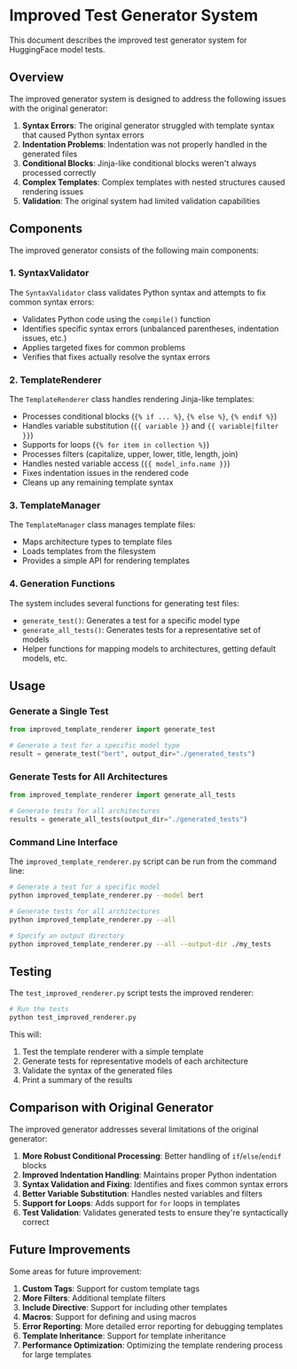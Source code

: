 # Improved Test Generator System

This document describes the improved test generator system for HuggingFace model tests.

## Overview

The improved generator system is designed to address the following issues with the original generator:

1. **Syntax Errors**: The original generator struggled with template syntax that caused Python syntax errors
2. **Indentation Problems**: Indentation was not properly handled in the generated files
3. **Conditional Blocks**: Jinja-like conditional blocks weren't always processed correctly
4. **Complex Templates**: Complex templates with nested structures caused rendering issues
5. **Validation**: The original system had limited validation capabilities

## Components

The improved generator consists of the following main components:

### 1. SyntaxValidator

The `SyntaxValidator` class validates Python syntax and attempts to fix common syntax errors:

- Validates Python code using the `compile()` function
- Identifies specific syntax errors (unbalanced parentheses, indentation issues, etc.)
- Applies targeted fixes for common problems
- Verifies that fixes actually resolve the syntax errors

### 2. TemplateRenderer

The `TemplateRenderer` class handles rendering Jinja-like templates:

- Processes conditional blocks (`{% if ... %}`, `{% else %}`, `{% endif %}`)
- Handles variable substitution (`{{ variable }}` and `{{ variable|filter }}`)
- Supports for loops (`{% for item in collection %}`)
- Processes filters (capitalize, upper, lower, title, length, join)
- Handles nested variable access (`{{ model_info.name }}`)
- Fixes indentation issues in the rendered code
- Cleans up any remaining template syntax

### 3. TemplateManager

The `TemplateManager` class manages template files:

- Maps architecture types to template files
- Loads templates from the filesystem
- Provides a simple API for rendering templates

### 4. Generation Functions

The system includes several functions for generating test files:

- `generate_test()`: Generates a test for a specific model type
- `generate_all_tests()`: Generates tests for a representative set of models
- Helper functions for mapping models to architectures, getting default models, etc.

## Usage

### Generate a Single Test

```python
from improved_template_renderer import generate_test

# Generate a test for a specific model type
result = generate_test("bert", output_dir="./generated_tests")
```

### Generate Tests for All Architectures

```python
from improved_template_renderer import generate_all_tests

# Generate tests for all architectures
results = generate_all_tests(output_dir="./generated_tests")
```

### Command Line Interface

The `improved_template_renderer.py` script can be run from the command line:

```bash
# Generate a test for a specific model
python improved_template_renderer.py --model bert

# Generate tests for all architectures
python improved_template_renderer.py --all

# Specify an output directory
python improved_template_renderer.py --all --output-dir ./my_tests
```

## Testing

The `test_improved_renderer.py` script tests the improved renderer:

```bash
# Run the tests
python test_improved_renderer.py
```

This will:

1. Test the template renderer with a simple template
2. Generate tests for representative models of each architecture
3. Validate the syntax of the generated files
4. Print a summary of the results

## Comparison with Original Generator

The improved generator addresses several limitations of the original generator:

1. **More Robust Conditional Processing**: Better handling of `if`/`else`/`endif` blocks
2. **Improved Indentation Handling**: Maintains proper Python indentation
3. **Syntax Validation and Fixing**: Identifies and fixes common syntax errors
4. **Better Variable Substitution**: Handles nested variables and filters
5. **Support for Loops**: Adds support for `for` loops in templates
6. **Test Validation**: Validates generated tests to ensure they're syntactically correct

## Future Improvements

Some areas for future improvement:

1. **Custom Tags**: Support for custom template tags
2. **More Filters**: Additional template filters
3. **Include Directive**: Support for including other templates
4. **Macros**: Support for defining and using macros
5. **Error Reporting**: More detailed error reporting for debugging templates
6. **Template Inheritance**: Support for template inheritance
7. **Performance Optimization**: Optimizing the template rendering process for large templates